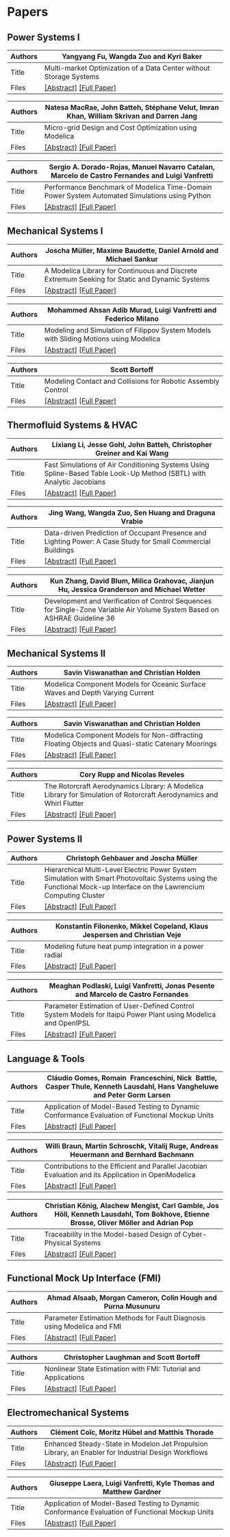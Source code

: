 # Papers


## Power Systems I

Authors | Yangyang Fu, Wangda Zuo and Kyri Baker 
--- | ---
Title | Multi-market Optimization of a Data Center without Storage Systems 
Files | [[Abstract]](Modelica_2020Conference_Abstracts.pdf)  [[Full Paper]](Modelica2020US_paper_8.pdf) 


Authors | Natesa MacRae, John Batteh, Stéphane Velut, Imran Khan, William Skrivan and Darren Jang 
--- | ---
Title | Micro-grid Design and Cost Optimization using Modelica 
Files | [[Abstract]](Modelica_2020Conference_Abstracts.pdf)   [[Full Paper]](Modelica2020US_paper_17.pdf) 


Authors | Sergio A. Dorado-Rojas, Manuel Navarro Catalan, Marcelo de Castro Fernandes and Luigi Vanfretti 
--- | ---
Title | Performance Benchmark of Modelica Time-Domain Power System Automated Simulations using Python
Files | [[Abstract]](Modelica_2020Conference_Abstracts.pdf)   [[Full Paper]](Modelica2020US_paper_28.pdf) 


## Mechanical Systems I

Authors | Joscha Müller, Maxime Baudette, Daniel Arnold and Michael Sankur 
--- | ---
Title | A Modelica Library for Continuous and Discrete Extremum Seeking for Static and Dynamic Systems
Files | [[Abstract]](Modelica_2020Conference_Abstracts.pdf)   [[Full Paper]](Modelica2020US_paper_16.pdf) 


Authors | Mohammed Ahsan Adib Murad, Luigi Vanfretti and Federico Milano
--- | ---
Title | Modeling and Simulation of Filippov System Models with Sliding Motions using Modelica
Files | [[Abstract]](Modelica_2020Conference_Abstracts.pdf)   [[Full Paper]](Modelica2020US_paper_23.pdf) 


Authors | Scott Bortoff
--- | ---
Title | Modeling Contact and Collisions for Robotic Assembly Control
Files | [[Abstract]](Modelica_2020Conference_Abstracts.pdf)   [[Full Paper]](Modelica2020US_paper_26.pdf) 


## Thermofluid Systems & HVAC

Authors | Lixiang Li, Jesse Gohl, John Batteh, Christopher Greiner and Kai Wang
--- | ---
Title | Fast Simulations of Air Conditioning Systems Using Spline-Based Table Look-Up Method (SBTL) with Analytic Jacobians
Files | [[Abstract]](Modelica_2020Conference_Abstracts.pdf)   [[Full Paper]](Modelica2020US_paper_18.pdf) 


Authors | Jing Wang, Wangda Zuo, Sen Huang and Draguna Vrabie
--- | ---
Title | Data-driven Prediction of Occupant Presence and Lighting Power: A Case Study for Small Commercial Buildings
Files | [[Abstract]](Modelica_2020Conference_Abstracts.pdf)   [[Full Paper]](Modelica2020US_paper_7.pdf) 


Authors | Kun Zhang, David Blum, Milica Grahovac, Jianjun Hu, Jessica Granderson and Michael Wetter
--- | ---
Title | Development and Verification of Control Sequences for Single-Zone Variable Air Volume System Based on ASHRAE Guideline 36
Files | [[Abstract]](Modelica_2020Conference_Abstracts.pdf)   [[Full Paper]](Modelica2020US_paper_19.pdf) 


## Mechanical Systems II

Authors | Savin Viswanathan and Christian Holden
--- | ---
Title | Modelica Component Models for Oceanic Surface Waves and Depth Varying Current
Files | [[Abstract]](Modelica_2020Conference_Abstracts.pdf)   [[Full Paper]](Modelica2020US_paper_3.pdf) 


Authors | Savin Viswanathan and Christian Holden
--- | ---
Title | Modelica Component Models for Non-diffracting Floating Objects and Quasi-static Catenary Moorings
Files | [[Abstract]](Modelica_2020Conference_Abstracts.pdf)   [[Full Paper]](Modelica2020US_paper_4.pdf) 


Authors | Cory Rupp and Nicolas Reveles
--- | ---
Title | The Rotorcraft Aerodynamics Library: A Modelica Library for Simulation of Rotorcraft Aerodynamics and Whirl Flutter
Files | [[Abstract]](Modelica_2020Conference_Abstracts.pdf)   [[Full Paper]](Modelica2020US_paper_12.pdf) 


## Power Systems II

Authors | Christoph Gehbauer and Joscha Müller
--- | ---
Title | Hierarchical Multi-Level Electric Power System Simulation with Smart Photovoltaic Systems using the Functional Mock-up Interface on the Lawrencium Computing Cluster
Files | [[Abstract]](Modelica_2020Conference_Abstracts.pdf)   [[Full Paper]](Modelica2020US_paper_20.pdf) 


Authors | Konstantin Filonenko, Mikkel Copeland, Klaus Jespersen and Christian Veje
--- | ---
Title | Modeling future heat pump integration in a power radial
Files | [[Abstract]](Modelica_2020Conference_Abstracts.pdf)   [[Full Paper]](Modelica2020US_paper_15.pdf) 


Authors | Meaghan Podlaski, Luigi Vanfretti, Jonas Pesente and Marcelo de Castro Fernandes
--- | ---
Title | Parameter Estimation of User-Defined Control System Models for Itaipú Power Plant using Modelica and OpenIPSL
Files | [[Abstract]](Modelica_2020Conference_Abstracts.pdf)   [[Full Paper]](Modelica2020US_paper_9.pdf) 


## Language & Tools

Authors | Cláudio Gomes, Romain  Franceschini, Nick  Battle, Casper Thule, Kenneth Lausdahl, Hans Vangheluwe and Peter Gorm Larsen
--- | ---
Title | Application of Model-Based Testing to Dynamic Conformance Evaluation of Functional Mockup Units
Files | [[Abstract]](Modelica_2020Conference_Abstracts.pdf)   [[Full Paper]](Modelica2020US_paper_1.pdf) 


Authors | Willi Braun, Martin Schroschk, Vitalij Ruge, Andreas Heuermann and Bernhard Bachmann
--- | ---
Title | Contributions to the Efficient and Parallel Jacobian Evaluation and its Application in OpenModelica
Files | [[Abstract]](Modelica_2020Conference_Abstracts.pdf)   [[Full Paper]](Modelica2020US_paper_10.pdf) 


Authors | Christian König, Alachew Mengist, Carl Gamble, Jos Höll, Kenneth Lausdahl, Tom Bokhove, Etienne Brosse, Oliver Möller and Adrian Pop
--- | ---
Title | Traceability in the Model-based Design of Cyber-Physical Systems
Files | [[Abstract]](Modelica_2020Conference_Abstracts.pdf)   [[Full Paper]](Modelica2020US_paper_11.pdf) 


## Functional Mock Up Interface (FMI)

Authors | Ahmad Alsaab, Morgan Cameron, Colin Hough and Purna Musunuru
--- | ---
Title | Parameter Estimation Methods for Fault Diagnosis using Modelica and FMI
Files | [[Abstract]](Modelica_2020Conference_Abstracts.pdf)   [[Full Paper]](Modelica2020US_paper_29.pdf) 


Authors | Christopher Laughman and Scott Bortoff
--- | ---
Title | Nonlinear State Estimation with FMI: Tutorial and Applications
Files | [[Abstract]](Modelica_2020Conference_Abstracts.pdf)   [[Full Paper]](Modelica2020US_paper_27.pdf) 

## Electromechanical Systems 

Authors | Clément Coïc, Moritz Hübel and Matthis Thorade
--- | ---
Title | Enhanced Steady-State in Modelon Jet Propulsion Library, an Enabler for Industrial Design Workflows
Files | [[Abstract]](Modelica_2020Conference_Abstracts.pdf)   [[Full Paper]](Modelica2020US_paper_25.pdf) 


Authors | Giuseppe Laera, Luigi Vanfretti, Kyle Thomas and Matthew Gardner
--- | ---
Title | Application of Model-Based Testing to Dynamic Conformance Evaluation of Functional Mockup Units
Files | [[Abstract]](Modelica_2020Conference_Abstracts.pdf)   [[Full Paper]](Modelica2020US_paper_6.pdf) 





